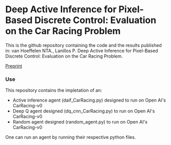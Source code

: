 # Deep Active Inference for Pixel-Based Discrete Control: Evaluation on the Car Racing Problem
This is the github repository containing the code and the results published in: van Hoeffelen NTA., Lanillos P. Deep Active Inference for Pixel-Based Discrete Control: Evaluation on the Car Racing Problem.

[Preprint](https://arxiv.org/pdf/2109.04155.pdf)

### Use
This repository contains the impletation of an:
- Active inference agent (daif_CarRacing.py) designed to run on Open AI's CarRacing-v0
- Deep Q agent designed (dq_cnn_CarRacing.py) to run on Open AI's CarRacing-v0
- Random agent designed (random_agent.py) to run on Open AI's CarRacing-v0

One can run an agent by running their respective python files.
